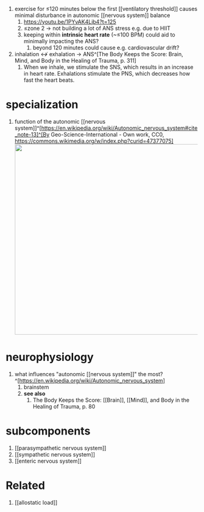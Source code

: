 1. exercise for ≤120 minutes below the first [[ventilatory threshold]] causes minimal disturbance in autonomic [[nervous system]] balance
	1. https://youtu.be/1PYvAK4Ljb4?t=125
	2. ≤zone 2 → not building a lot of ANS stress e.g. due to HIIT
	3. keeping within **intrinsic heart rate** (~≤100 BPM) could aid to minimally impacting the ANS?
		1. beyond 120 minutes could cause e.g. cardiovascular drift?
2. inhalation ↮ exhalation → ANS^[The Body Keeps the Score: Brain, Mind, and Body in the Healing of Trauma, p. 311]
	1. When we inhale, we stimulate the SNS, which results in an increase in heart rate. Exhalations stimulate the PNS, which decreases how fast the heart beats.

# specialization
1. function of the autonomic [[nervous system]]^[https://en.wikipedia.org/wiki/Autonomic_nervous_system#cite_note-13]^[By Geo-Science-International - Own work, CC0, https://commons.wikimedia.org/w/index.php?curid=47377075]
	<img src="https://upload.wikimedia.org/wikipedia/commons/c/c5/The_Autonomic_Nervous_System.jpg" width="500" />

# neurophysiology
1. what influences "autonomic [[nervous system]]" the most?^[https://en.wikipedia.org/wiki/Autonomic_nervous_system]
	1. brainstem
	2. **see also**
		1. The Body Keeps the Score: [[Brain]], [[Mind]], and Body in the Healing of Trauma, p. 80

# subcomponents
1. [[parasympathetic nervous system]]
2. [[sympathetic nervous system]]
3. [[enteric nervous system]]


# Related
1. [[allostatic load]]